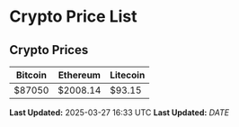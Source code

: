 # Crypto Price List

## Crypto Prices
| Bitcoin | Ethereum | Litecoin |
| ------- | -------- | -------- |
| $87050 | $2008.14 | $93.15 |
**Last Updated:** 2025-03-27 16:33 UTC
**Last Updated:** $DATE$
